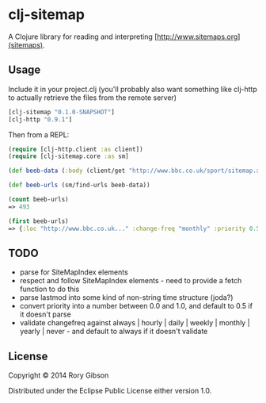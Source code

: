 # clj-sitemap

A Clojure library for reading and interpreting [http://www.sitemaps.org](sitemaps).


## Usage

Include it in your project.clj (you'll probably also want something like clj-http to actually retrieve the files from the remote server)

```clojure
[clj-sitemap "0.1.0-SNAPSHOT"]
[clj-http "0.9.1"]
```

Then from a REPL:

```clojure
(require [clj-http.client :as client])
(require [clj-sitemap.core :as sm]

(def beeb-data (:body (client/get "http://www.bbc.co.uk/sport/sitemap.xml")))

(def beeb-urls (sm/find-urls beeb-data))

(count beeb-urls)
=> 493

(first beeb-urls)
=> {:loc "http://www.bbc.co.uk..." :change-freq "monthly" :priority 0.5 :last-modified "2014-01-29"}

```


## TODO
+ parse for SiteMapIndex elements
+ respect and follow SiteMapIndex elements - need to provide a fetch function to do this
+ parse lastmod into some kind of non-string time structure (joda?)
+ convert priority into a number between 0.0 and 1.0, and default to 0.5 if it doesn't parse
+ validate changefreq against always | hourly | daily | weekly | monthly | yearly | never - and default to always if it doesn't validate

## License

Copyright © 2014 Rory Gibson

Distributed under the Eclipse Public License either version 1.0.